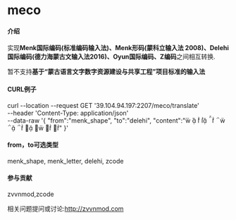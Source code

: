 # meco

#### 介绍
实现**Menk国际编码(标准编码输入法)、Menk形码(蒙科立输入法 2008)、Delehi国际编码(德力海蒙古文输入法2016)、Oyun国际编码、Z编码**之间相互转换.

暂不支持**基于“蒙古语言文字数字资源建设与共享工程”项目标准的输入法**

#### CURL例子
curl --location --request GET '39.104.94.197:2207/meco/translate' \
--header 'Content-Type: application/json' \
--data-raw '{
    "from":"menk_shape",
    "to":"delehi",
    "content":"           "
}'

#### from，to可选类型
menk_shape,
menk_letter,
delehi,
zcode

#### 参与贡献
zvvnmod,zcode

相关问题提问或讨论:http://zvvnmod.com
